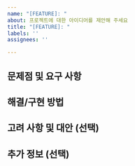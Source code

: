 ```yaml
---
name: "[FEATURE]: "
about: 프로젝트에 대한 아이디어를 제안해 주세요
title: "[FEATURE]: "
labels: ''
assignees: ''

---
```


## 문제점 및 요구 사항

## 해결/구현 방법

## 고려 사항 및 대안 (선택)

## 추가 정보 (선택)
